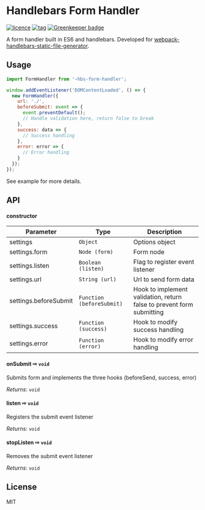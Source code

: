 # Handlebars Form Handler

[![licence](https://img.shields.io/badge/licence-MIT-blue.svg?style=flat-square)]() [![tag](https://img.shields.io/badge/tag-v0.0.5-lightgrey.svg?style=flat-square)]() [![Greenkeeper badge](https://badges.greenkeeper.io/iantsch/hbs-form-handler.svg)](https://greenkeeper.io/)

A form handler built in ES6 and handlebars. Developed for [webpack-handlebars-static-file-generator](https://github.com/francbelak/webpack-handlebars-static-file-generator).

## Usage

```js
import FormHandler from '~hbs-form-handler';

window.addEventListener('DOMContentLoaded', () => {
  new FormHandler({
    url: './',
    beforeSubmit: event => {
      event.preventDefault();
      // Handle validation here, return false to break
    },
    success: data => {
      // Success handling
    },
    error: error => {
      // Error handling
    }
  });
});
```

See example for more details.

## API

#### constructor

| Parameter | Type | Description |
|---|---|---|
| settings | ``Object`` | Options object |
| settings.form | ``Node (form)`` | Form node |
| settings.listen | ``Boolean (listen)`` | Flag to register event listener |
| settings.url | ``String (url)`` | Url to send form data |
| settings.beforeSubmit | ``Function (beforeSubmit)`` | Hook to implement validation, return false to prevent form submitting |
| settings.success | ``Function (success)``  | Hook to modify success handling |
| settings.error | ``Function (error)`` | Hook to modify error handling |

#### onSubmit ⇨ ``void``

Submits form and implements the three hooks (beforeSend, success, error)

*Returns*: ``void``

#### listen ⇨ ``void``

Registers the submit event listener

*Returns*: ``void``

#### stopListen ⇨ ``void``

Removes the submit event listener

*Returns*: ``void``

## License

MIT
